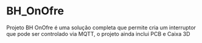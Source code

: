# BH_OnOfre
Projeto BH OnOfre é uma solução completa que permite cria um interruptor que pode ser controlado via MQTT, o projeto ainda inclui PCB e Caixa 3D
